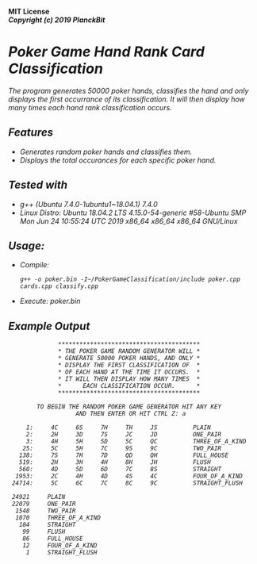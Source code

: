 <b>MIT License</b><br>
<b><i>Copyright (c) 2019 PlanckBit</b>

# Poker Game Hand Rank Card Classification
  
  The program generates 50000 poker hands, classifies the
  hand and only displays the first occurrance of its classification. It will then
  display how many times each hand rank classification occurs.
  
## Features
   * Generates random poker hands and classifies them.
   * Displays the total occurances for each specific poker hand.
  
## Tested with
   * g++ (Ubuntu 7.4.0-1ubuntu1~18.04.1) 7.4.0
   * Linux Distro: 
     Ubuntu 18.04.2 LTS
     4.15.0-54-generic #58-Ubuntu SMP Mon Jun 24 10:55:24 UTC 2019
     x86_64 x86_64 x86_64 GNU/Linux
  
## Usage:
   * Compile:
     ```
     g++ -o poker.bin -I~/PokerGameClassification/include poker.cpp cards.cpp classify.cpp
     ```
   * Execute: poker.bin

## Example Output

                  ****************************************
                  * THE POKER GAME RANDOM GENERATOR WILL *
                  * GENERATE 50000 POKER HANDS, AND ONLY *
                  * DISPLAY THE FIRST CLASSIFICATION OF  *
                  * OF EACH HAND AT THE TIME IT OCCURS.  *
                  * IT WILL THEN DISPLAY HOW MANY TIMES  *
                  *      EACH CLASSIFICATION OCCUR.      *
                  ****************************************

            TO BEGIN THE RANDOM POKER GAME GENERATOR HIT ANY KEY 
                       AND THEN ENTER OR HIT CTRL Z: a

         1:     4C     6S     7H     TH     JS          PLAIN
         2:     2H     3D     7S     JC     JD          ONE_PAIR
         3:     4H     5H     5D     5C     QC          THREE_OF_A_KIND
        25:     5C     5H     7C     9S     9C          TWO_PAIR
       138:     7S     7H     7D     QD     QH          FULL_HOUSE
       519:     2H     3H     4H     8H     JH          FLUSH
       560:     4D     5D     6D     7C     8S          STRAIGHT
      1953:     2C     4H     4D     4S     4C          FOUR_OF_A_KIND
     24714:     5C     6C     7C     8C     9C          STRAIGHT_FLUSH

     24921     PLAIN
     22079     ONE_PAIR
      1548     TWO_PAIR
      1070     THREE_OF_A_KIND
       184     STRAIGHT
        99     FLUSH
        86     FULL_HOUSE
        12     FOUR_OF_A_KIND
         1     STRAIGHT_FLUSH
